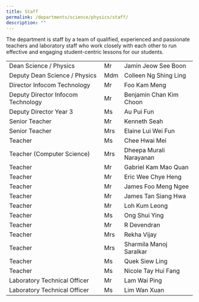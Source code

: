 ```yaml
---
title: Staff
permalink: /departments/science/physics/staff/
description: ""
---
```

The department is staff by a team of&nbsp;qualified, experienced and passionate teachers and laboratory staff&nbsp;who work closely with each other to run effective and engaging student-centric lessons for our&nbsp;students.

<table>
<tbody>
<tr>
<td>Dean Science / Physics</td>
<td>Mr</td>
<td>Jamin Jeow See Boon</td>
</tr>
<tr>
<td>Deputy Dean Science / Physics</td>
<td>Mdm</td>
<td>Colleen Ng Shing Ling</td>
</tr>
<tr>
<td>Director Infocom Technology</td>
<td>Mr</td>
<td>Foo Kam Meng</td>
</tr>
<tr>
<td>Deputy Director Infocom Technology</td>
<td>Mr</td>
<td>Benjamin Chan Kim Choon</td>
</tr>
<tr>
<td>Deputy Director Year 3</td>
<td>Ms</td>
<td>Au Pui Fun</td>
</tr>
<tr>
<td>Senior Teacher</td>
<td>Mr</td>
<td>Kenneth Seah</td>
</tr>
<tr>
<td>Senior Teacher</td>
<td>Mrs</td>
<td>Elaine Lui Wei Fun</td>
</tr>
<tr>
<td>Teacher</td>
<td>Ms</td>
<td>Chee Hwai Mei</td>
</tr>
<tr>
<td>Teacher (Computer Science)</td>
<td>Mrs</td>
<td>Dheepa Murali Narayanan</td>
</tr>
<tr>
<td>Teacher</td>
<td>Mr</td>
<td>Gabriel Kam Mao Quan</td>
</tr>
<tr>
<td>Teacher</td>
<td>Mr</td>
<td>Eric Wee Chye Heng</td>
</tr>
<tr>
<td>Teacher</td>
<td>Mr</td>
<td>James Foo Meng Ngee</td>
</tr>
<tr>
<td>Teacher</td>
<td>Mr</td>
<td>James Tan Siang Hwa</td>
</tr>
<tr>
<td>Teacher</td>
<td>Mr</td>
<td>Loh Kum Leong</td>
</tr>
<tr>
<td>Teacher</td>
<td>Ms</td>
<td>Ong Shui Ying</td>
</tr>
<tr>
<td>Teacher</td>
<td>Mr</td>
<td>R Devendran</td>
</tr>
<tr>
<td>Teacher</td>
<td>Mrs</td>
<td>Rekha Vijay</td>
</tr>
<tr>
<td>Teacher</td>
<td>Mrs</td>
<td>Sharmila Manoj Saralkar</td>
</tr>
<tr>
<td>Teacher</td>
<td>Ms</td>
<td>Quek Siew Ling</td>
</tr>
<tr>
<td>Teacher</td>
<td>Ms</td>
<td>Nicole Tay Hui Fang</td>
</tr>
<tr>
<td>Laboratory Technical Officer</td>
<td>Mr</td>
<td>Lam Wai Ping</td>
</tr>
<tr>
<td>Laboratory Technical Officer</td>
<td>Ms</td>
<td>Lim Wan Xuan</td>
</tr>
</tbody>
</table>
<p>&nbsp;</p>